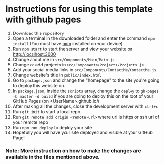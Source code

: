 # Instructions for using this template with github pages

1. Download this repository
2. Open a terminal in the downloaded folder and enter the command `npm install` (You must have [npm](https://nodejs.org/en/download) installed on your device)
3. Run `npm start` to start the server and view your website on [http://localhost:3000](http://localhost:3000)
4. Change about me in `src/Components/Main/Main.js`
5. Change or add projects in `src/Components/Projects/Projects.js`
6. Add your social media links in `src/Components/ContactMe/ContactMe.js`
7. Change website's title in `public/index.html`
8. Go to `package.json` and change the "homepage" to the site you're going to deploy this website on.
9. In `package.json`, inside the `scripts` array, change the `deploy` to `gh-pages -b master -d build` if you are going to deploy this on the root of your GitHub Pages (on \<UserName>.github.io/)
10. After making all the changes, close the development server with `ctrl+c`
11. Run `git init` to start a local repo.
12. Run `git remote add origin <remote-url>` where url is https or ssh url of your remote repo
13. Run `npm run deploy` to deploy your site 
14. Hopefully you will have your site deployed and visible at your GitHub Page!


### Note: More instruction on how to make the changes are available in the files mentioned above.
